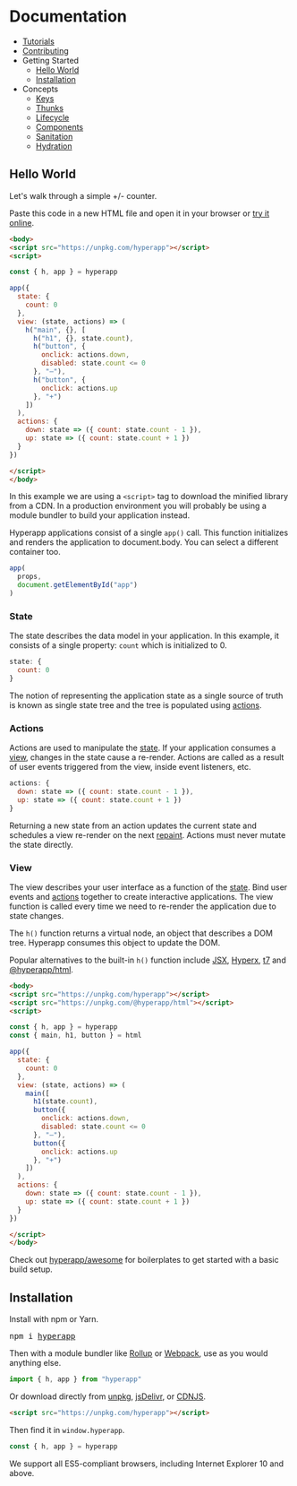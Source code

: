 # Documentation

- [Tutorials](/docs/tutorials.md)
- [Contributing](/docs/CONTRIBUTING.md)
- Getting Started
  - [Hello World](#hello-world)
  - [Installation](#installation)
- Concepts
  - [Keys](/docs/keys.md)
  - [Thunks](/docs/thunks.md)
  - [Lifecycle](/docs/lifecycle.md)
  - [Components](/docs/components.md)
  - [Sanitation](/docs/sanitation.md)
  - [Hydration](/docs/hydration.md)

## Hello World

Let's walk through a simple +/- counter.

Paste this code in a new HTML file and open it in your browser or [try it online](https://codepen.io/hyperapp/pen/zNxZLP?editors=0010).

```html
<body>
<script src="https://unpkg.com/hyperapp"></script>
<script>

const { h, app } = hyperapp

app({
  state: {
    count: 0
  },
  view: (state, actions) => (
    h("main", {}, [
      h("h1", {}, state.count),
      h("button", {
        onclick: actions.down,
        disabled: state.count <= 0
      }, "–"),
      h("button", {
        onclick: actions.up
      }, "+")
    ])
  ),
  actions: {
    down: state => ({ count: state.count - 1 }),
    up: state => ({ count: state.count + 1 })
  }
})

</script>
</body>
```

In this example we are using a `<script>` tag to download the minified library from a CDN. In a production environment you will probably be using a module bundler to build your application instead.

Hyperapp applications consist of a single `app()` call. This function initializes and renders the application to document.body. You can select a different container too.

```js
app(
  props,
  document.getElementById("app")
)
```

### State

The state describes the data model in your application. In this example, it consists of a single property: `count` which is initialized to 0.

```jsx
state: {
  count: 0
}
```

The notion of representing the application state as a single source of truth is known as single state tree and the tree is populated using [actions](#actions).

### Actions

Actions are used to manipulate the [state](#state). If your application consumes a [view](#view), changes in the state cause a re-render. Actions are called as a result of user events triggered from the view, inside event listeners, etc.

```jsx
actions: {
  down: state => ({ count: state.count - 1 }),
  up: state => ({ count: state.count + 1 })
}
```

Returning a new state from an action updates the current state and schedules a view re-render on the next [repaint](https://developer.mozilla.org/en-US/docs/Web/API/window/requestAnimationFrame). Actions must never mutate the state directly.

### View

The view describes your user interface as a function of the [state](#state).
Bind user events and [actions](#actions) together to create interactive applications. The view function is called every time we need to re-render the application due to state changes.

The `h()` function returns a virtual node, an object that describes a DOM tree. Hyperapp consumes this object to update the DOM.

Popular alternatives to the built-in `h()` function include [JSX](https://facebook.github.io/jsx/), [Hyperx](https://github.com/choojs/hyperx), [t7](https://github.com/trueadm/t7) and [@hyperapp/html](https://github.com/hyperapp/html).

```html
<body>
<script src="https://unpkg.com/hyperapp"></script>
<script src="https://unpkg.com/@hyperapp/html"></script>
<script>

const { h, app } = hyperapp
const { main, h1, button } = html

app({
  state: {
    count: 0
  },
  view: (state, actions) => (
    main([
      h1(state.count),
      button({
        onclick: actions.down,
        disabled: state.count <= 0
      }, "–"),
      button({
        onclick: actions.up
      }, "+")
    ])
  ),
  actions: {
    down: state => ({ count: state.count - 1 }),
    up: state => ({ count: state.count + 1 })
  }
})

</script>
</body>
```


Check out [hyperapp/awesome](https://github.com/hyperapp/awesome-hyperapp#apps-and-boilerplates) for boilerplates to get started with a basic build setup.


## Installation

Install with npm or Yarn.

<pre>
npm i <a href="https://www.npmjs.com/package/hyperapp">hyperapp</a>
</pre>

Then with a module bundler like [Rollup](https://github.com/rollup/rollup) or [Webpack](https://github.com/webpack/webpack), use as you would anything else.

```jsx
import { h, app } from "hyperapp"
```

Or download directly from [unpkg](https://unpkg.com/hyperapp), [jsDelivr](https://cdn.jsdelivr.net/npm/hyperapp@latest/dist/hyperapp.js), or [CDNJS](https://cdnjs.com/libraries/hyperapp).

```html
<script src="https://unpkg.com/hyperapp"></script>
```

Then find it in `window.hyperapp`.

```jsx
const { h, app } = hyperapp
```

We support all ES5-compliant browsers, including Internet Explorer 10 and above.
